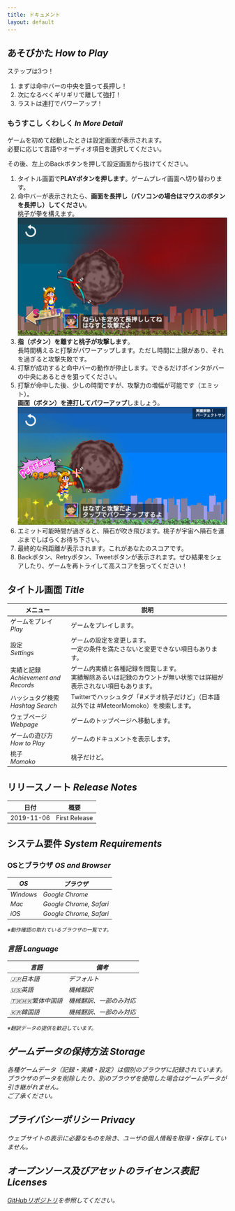 ```yaml
---
title: ドキュメント
layout: default
---
```


## あそびかた <i>How to Play</i>
ステップは3つ！
1. まずは命中バーの中央を狙って長押し！
1. 次になるべくギリギリで離して強打！
1. ラストは連打でパワーアップ！

### もうすこし くわしく <i>In More Detail</i>
ゲームを初めて起動したときは設定画面が表示されます。<br>
必要に応じて言語やオーディオ項目を選択してください。

その後、左上のBackボタンを押して設定画面から抜けてください。

1. タイトル画面で**PLAYボタンを押します**。ゲームプレイ画面へ切り替わります。
1. 命中バーが表示されたら、**画面を長押し（パソコンの場合はマウスのボタンを長押し）してください**。<br>桃子が拳を構えます。<br>![操作方法](Res/Press/playimage-play01.png)
1. **指（ボタン）を離すと桃子が攻撃します**。<br>長時間構えると打撃がパワーアップします。ただし時間に上限があり、それを過ぎると攻撃失敗です。
1. 打撃が成功すると命中バーの動作が停止します。できるだけポインタがバーの中央にあるときを狙ってください。
1. 打撃が命中した後、少しの時間ですが、攻撃力の増幅が可能です（エミット）。<br>**画面（ボタン）を連打してパワーアップ**しましょう。<br>![操作方法](Res/Press/playimage-play03.png)
1. エミット可能時間が過ぎると、隕石が吹き飛びます。桃子が宇宙へ隕石を運ぶまでしばらくお待ち下さい。
1. 最終的な飛距離が表示されます。これがあなたのスコアです。
1. Backボタン、Retryボタン、Tweetボタンが表示されます。ぜひ結果をシェアしたり、ゲームを再トライして高スコアを狙ってください！


## タイトル画面 <i>Title</i>

|メニュー|説明
|---|---
|ゲームをプレイ<br><i>Play</i>|ゲームをプレイします。
|設定<br><i>Settings</i>|ゲームの設定を変更します。<br>一定の条件を満たさないと変更できない項目もあります。
|実績と記録<br><i>Achievement and Records</i>|ゲーム内実績と各種記録を閲覧します。<br>実績解除あるいは記録のカウントが無い状態では詳細が表示されない項目もあります。
|ハッシュタグ検索<br><i>Hashtag Search</i>|Twitterでハッシュタグ「#メテオ桃子だけど」（日本語以外では #MeteorMomoko）を検索します。
|ウェブページ<br><i>Webpage</i>|ゲームのトップページへ移動します。
|ゲームの遊び方<br><i>How to Play</i>|ゲームのドキュメントを表示します。
|桃子<br><i>Momoko</i>|桃子だけど。


## リリースノート <i>Release Notes</i>

|日付|概要
|---|---
|2019-11-06|First Release


## システム要件 <i>System Requirements</i>
### OSとブラウザ <i>OS and Browser

|OS|ブラウザ
|---|---
|Windows|Google Chrome
|Mac|Google Chrome, Safari
|iOS|Google Chrome, Safari

<small>※動作確認の取れているブラウザの一覧です。</small>


### 言語 Language

|言語|備考
|--|--
|🇯🇵日本語|デフォルト
|🇺🇸英語|機械翻訳
|🇹🇼🇭🇰繁体中国語|機械翻訳、一部のみ対応
|🇰🇷韓国語|機械翻訳、一部のみ対応

<small>※翻訳データの提供を歓迎しています。</small>


## ゲームデータの保持方法 <i>Storage</i>
各種ゲームデータ（記録・実績・設定）は個別のブラウザに記録されています。<br>
ブラウザのデータを削除したり、別のブラウザを使用した場合はゲームデータが引き継がれません。<br>
ご了承ください。


## プライバシーポリシー <i>Privacy</i>
ウェブサイトの表示に必要なものを除き、ユーザの個人情報を取得・保存していません。


## オープンソース及びアセットのライセンス表記 <i>Licenses</i>
[GitHubリポジトリ](https://github.com/R-F-D/MeteorStriker)を参照してください。

